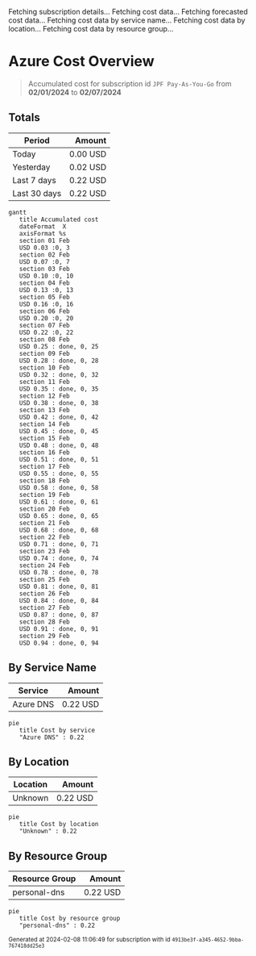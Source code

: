 Fetching subscription details...
Fetching cost data...
Fetching forecasted cost data...
Fetching cost data by service name...
Fetching cost data by location...
Fetching cost data by resource group...
# Azure Cost Overview

> Accumulated cost for subscription id `JPF Pay-As-You-Go` from **02/01/2024** to **02/07/2024**

## Totals

|Period|Amount|
|---|---:|
|Today|0.00 USD|
|Yesterday|0.02 USD|
|Last 7 days|0.22 USD|
|Last 30 days|0.22 USD|

```mermaid
gantt
   title Accumulated cost
   dateFormat  X
   axisFormat %s
   section 01 Feb
   USD 0.03 :0, 3
   section 02 Feb
   USD 0.07 :0, 7
   section 03 Feb
   USD 0.10 :0, 10
   section 04 Feb
   USD 0.13 :0, 13
   section 05 Feb
   USD 0.16 :0, 16
   section 06 Feb
   USD 0.20 :0, 20
   section 07 Feb
   USD 0.22 :0, 22
   section 08 Feb
   USD 0.25 : done, 0, 25
   section 09 Feb
   USD 0.28 : done, 0, 28
   section 10 Feb
   USD 0.32 : done, 0, 32
   section 11 Feb
   USD 0.35 : done, 0, 35
   section 12 Feb
   USD 0.38 : done, 0, 38
   section 13 Feb
   USD 0.42 : done, 0, 42
   section 14 Feb
   USD 0.45 : done, 0, 45
   section 15 Feb
   USD 0.48 : done, 0, 48
   section 16 Feb
   USD 0.51 : done, 0, 51
   section 17 Feb
   USD 0.55 : done, 0, 55
   section 18 Feb
   USD 0.58 : done, 0, 58
   section 19 Feb
   USD 0.61 : done, 0, 61
   section 20 Feb
   USD 0.65 : done, 0, 65
   section 21 Feb
   USD 0.68 : done, 0, 68
   section 22 Feb
   USD 0.71 : done, 0, 71
   section 23 Feb
   USD 0.74 : done, 0, 74
   section 24 Feb
   USD 0.78 : done, 0, 78
   section 25 Feb
   USD 0.81 : done, 0, 81
   section 26 Feb
   USD 0.84 : done, 0, 84
   section 27 Feb
   USD 0.87 : done, 0, 87
   section 28 Feb
   USD 0.91 : done, 0, 91
   section 29 Feb
   USD 0.94 : done, 0, 94
```

## By Service Name

|Service|Amount|
|---|---:|
|Azure DNS|0.22 USD|

```mermaid
pie
   title Cost by service
   "Azure DNS" : 0.22
```

## By Location

|Location|Amount|
|---|---:|
|Unknown|0.22 USD|

```mermaid
pie
   title Cost by location
   "Unknown" : 0.22
```

## By Resource Group

|Resource Group|Amount|
|---|---:|
|personal-dns|0.22 USD|

```mermaid
pie
   title Cost by resource group
   "personal-dns" : 0.22
```

<sup>Generated at 2024-02-08 11:06:49 for subscription with id `4913be3f-a345-4652-9bba-767418dd25e3`</sup>
